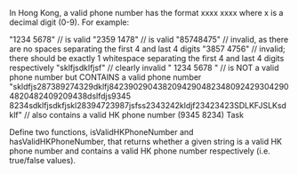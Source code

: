 In Hong Kong, a valid phone number has the format xxxx xxxx where x is a decimal digit (0-9). For example:

"1234 5678" // is valid
"2359 1478" // is valid
"85748475" // invalid, as there are no spaces separating the first 4 and last 4 digits
"3857 4756" // invalid; there should be exactly 1 whitespace separating the first 4 and last 4 digits respectively
"sklfjsdklfjsf" // clearly invalid
"     1234 5678   " // is NOT a valid phone number but CONTAINS a valid phone number
"skldfjs287389274329dklfj84239029043820942904823480924293042904820482409209438dslfdjs9345
8234sdklfjsdkfjskl28394723987jsfss2343242kldjf23423423SDLKFJSLKsdklf" // also contains a valid HK phone number (9345
8234)
Task

Define two functions, isValidHKPhoneNumber and hasValidHKPhoneNumber, that returns whether a given string is a valid HK
phone number and contains a valid HK phone number respectively (i.e. true/false values).
